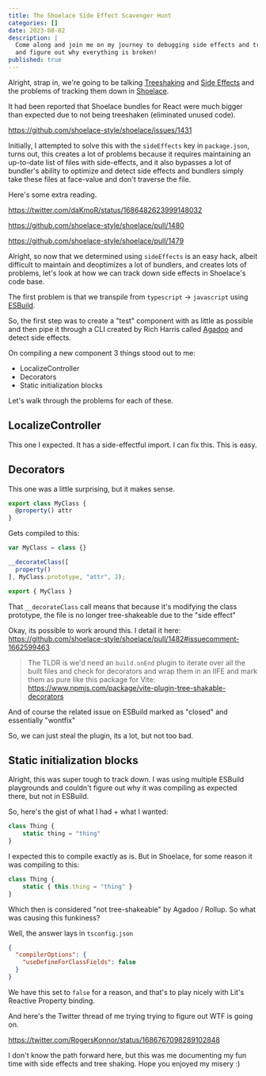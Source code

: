 ```yaml
---
title: The Shoelace Side Effect Scavenger Hunt
categories: []
date: 2023-08-02
description: |
  Come along and join me on my journey to debugging side effects and treeshaking in Shoelace
  and figure out why everything is broken!
published: true
---
```


Alright, strap in, we're going to be talking [Treeshaking](https://webpack.js.org/guides/tree-shaking/) and [Side Effects](https://codesweetly.com/side-effect) and the problems of tracking them down in [Shoelace](https://shoelace.style).

It had been reported that Shoelace bundles for React were much bigger than expected
due to not being treeshaken (eliminated unused code).

<https://github.com/shoelace-style/shoelace/issues/1431>

Initially, I attempted to solve this with the `sideEffects` key in `package.json`, turns out, this creates
a lot of problems because it requires maintaining an up-to-date list of files with side-effects, and it
also bypasses a lot of bundler's ability to optimize and detect side effects and bundlers simply
take these files at face-value and don't traverse the file.

Here's some extra reading.

<https://twitter.com/daKmoR/status/1686482623999148032>

<https://github.com/shoelace-style/shoelace/pull/1480>

<https://github.com/shoelace-style/shoelace/pull/1479>

Alright, so now that we determined using `sideEffects` is an easy hack, albeit difficult to maintain and
deoptimizes a lot of bundlers, and creates lots of problems, let's look at how we can track down side effects
in Shoelace's code base.

The first problem is that we transpile from `typescript` -> `javascript` using [ESBuild](https://esbuild.github.io).

So, the first step was to create a "test" component with as little as possible and then pipe it through a
CLI created by Rich Harris called [Agadoo](https://github.com/Rich-Harris/agadoo) and detect side effects.

On compiling a new component 3 things stood out to me:

- LocalizeController
- Decorators
- Static initialization blocks

Let's walk through the problems for each of these.

## LocalizeController

This one I expected. It has a side-effectful import. I can fix this. This is easy.

## Decorators

This one was a little surprising, but it makes sense.

```ts
export class MyClass {
  @property() attr
}
```

Gets compiled to this:

```ts
var MyClass = class {}

__decorateClass([
  property()
], MyClass.prototype, "attr", 2);

export { MyClass }
```

That `__decorateClass` call means that because it's modifying the class prototype,
the file is no longer tree-shakeable due to the "side effect"

Okay, its possible to work around this. I detail it here: <https://github.com/shoelace-style/shoelace/pull/1482#issuecomment-1662599463>

> The TLDR is we'd need an `build.onEnd` plugin to iterate over all the built files and check for decorators and wrap them in an IIFE and mark them as pure like this package for Vite: <https://www.npmjs.com/package/vite-plugin-tree-shakable-decorators>

And of course the related issue on ESBuild marked as "closed" and essentially "wontfix"

So, we can just steal the plugin, its a lot, but not too bad.

## Static initialization blocks

Alright, this was super tough to track down. I was using multiple ESBuild playgrounds and couldn't figure out why
it was compiling as expected there, but not in ESBuild.

So, here's the gist of what I had + what I wanted:

```ts
class Thing {
    static thing = "thing"
}
```

I expected this to compile exactly as is. But in Shoelace, for some reason it was compiling to this:

```ts
class Thing {
    static { this.thing = "thing" }
}
```

Which then is considered "not tree-shakeable" by Agadoo / Rollup. So what was causing this funkiness?

Well, the answer lays in `tsconfig.json`

```json
{
  "compilerOptions": {
    "useDefineForClassFields": false
  }
}
```

We have this set to `false` for a reason, and that's to play nicely with Lit's Reactive Property binding.

And here's the Twitter thread of me trying trying to figure out WTF is going on.

<https://twitter.com/RogersKonnor/status/1686767098289102848>

I don't know the path forward here, but this was me documenting my fun time with side effects and tree shaking.
Hope you enjoyed my misery :)
